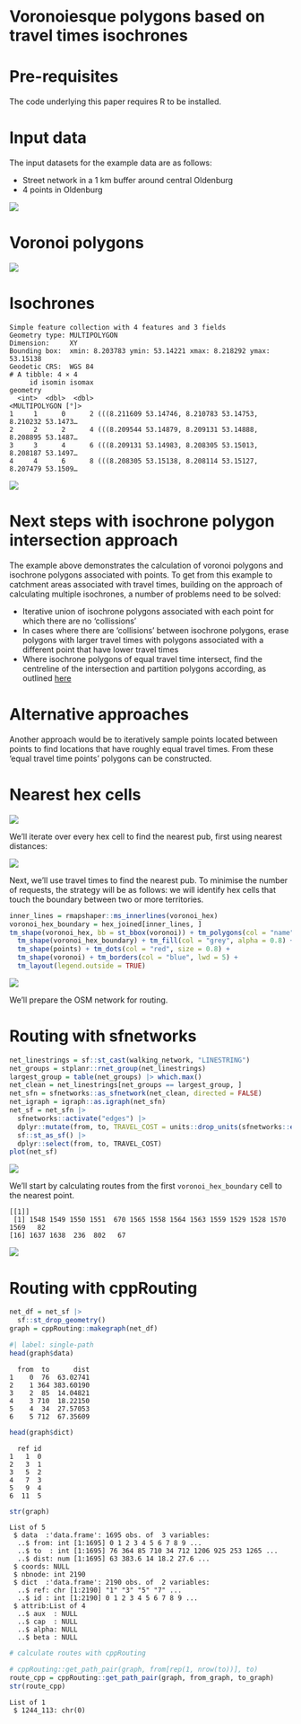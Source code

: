 # Voronoiesque polygons based on travel times isochrones

# Pre-requisites

The code underlying this paper requires R to be installed.

# Input data

The input datasets for the example data are as follows:

- Street network in a 1 km buffer around central Oldenburg
- 4 points in Oldenburg

![](README_files/figure-commonmark/extract-osm-data-1.png)

# Voronoi polygons

![](README_files/figure-commonmark/voronois-1.png)

# Isochrones

    Simple feature collection with 4 features and 3 fields
    Geometry type: MULTIPOLYGON
    Dimension:     XY
    Bounding box:  xmin: 8.203783 ymin: 53.14221 xmax: 8.218292 ymax: 53.15138
    Geodetic CRS:  WGS 84
    # A tibble: 4 × 4
         id isomin isomax                                                   geometry
      <int>  <dbl>  <dbl>                                         <MULTIPOLYGON [°]>
    1     1      0      2 (((8.211609 53.14746, 8.210783 53.14753, 8.210232 53.1473…
    2     2      2      4 (((8.209544 53.14879, 8.209131 53.14888, 8.208895 53.1487…
    3     3      4      6 (((8.209131 53.14983, 8.208305 53.15013, 8.208187 53.1497…
    4     4      6      8 (((8.208305 53.15138, 8.208114 53.15127, 8.207479 53.1509…

![](README_files/figure-commonmark/unnamed-chunk-4-1.png)

# Next steps with isochrone polygon intersection approach

The example above demonstrates the calculation of voronoi polygons and
isochrone polygons associated with points. To get from this example to
catchment areas associated with travel times, building on the approach
of calculating multiple isochrones, a number of problems need to be
solved:

- Iterative union of isochrone polygons associated with each point for
  which there are no ‘collissions’
- In cases where there are ‘collisions’ between isochrone polygons,
  erase polygons with larger travel times with polygons associated with
  a different point that have lower travel times
- Where isochrone polygons of equal travel time intersect, find the
  centreline of the intersection and partition polygons according, as
  outlined
  [here](https://gis.stackexchange.com/questions/217151/how-to-align-edges-of-overlapping-polygons-in-the-middle-line)

# Alternative approaches

Another approach would be to iteratively sample points located between
points to find locations that have roughly equal travel times. From
these ‘equal travel time points’ polygons can be constructed.

# Nearest hex cells

![](README_files/figure-commonmark/unnamed-chunk-5-1.png)

We’ll iterate over every hex cell to find the nearest pub, first using
nearest distances:

![](README_files/figure-commonmark/unnamed-chunk-6-1.png)

Next, we’ll use travel times to find the nearest pub. To minimise the
number of requests, the strategy will be as follows: we will identify
hex cells that touch the boundary between two or more territories.

``` r
inner_lines = rmapshaper::ms_innerlines(voronoi_hex)
voronoi_hex_boundary = hex_joined[inner_lines, ]
tm_shape(voronoi_hex, bb = st_bbox(voronoi)) + tm_polygons(col = "name") +
  tm_shape(voronoi_hex_boundary) + tm_fill(col = "grey", alpha = 0.8) +
  tm_shape(points) + tm_dots(col = "red", size = 0.8) +
  tm_shape(voronoi) + tm_borders(col = "blue", lwd = 5) +
  tm_layout(legend.outside = TRUE)
```

![](README_files/figure-commonmark/unnamed-chunk-7-1.png)

We’ll prepare the OSM network for routing.

# Routing with sfnetworks

``` r
net_linestrings = sf::st_cast(walking_network, "LINESTRING")
net_groups = stplanr::rnet_group(net_linestrings)
largest_group = table(net_groups) |> which.max()
net_clean = net_linestrings[net_groups == largest_group, ]
net_sfn = sfnetworks::as_sfnetwork(net_clean, directed = FALSE)
net_igraph = igraph::as.igraph(net_sfn)
net_sf = net_sfn |> 
  sfnetworks::activate("edges") |> 
  dplyr::mutate(from, to, TRAVEL_COST = units::drop_units(sfnetworks::edge_length())) |> 
  sf::st_as_sf() |> 
  dplyr::select(from, to, TRAVEL_COST)
plot(net_sf)
```

![](README_files/figure-commonmark/unnamed-chunk-8-1.png)

We’ll start by calculating routes from the first `voronoi_hex_boundary`
cell to the nearest point.

    [[1]]
     [1] 1548 1549 1550 1551  670 1565 1558 1564 1563 1559 1529 1528 1570 1569   82
    [16] 1637 1638  236  802   67

![](README_files/figure-commonmark/unnamed-chunk-9-1.png)

# Routing with cppRouting

``` r
net_df = net_sf |> 
  sf::st_drop_geometry()
graph = cppRouting::makegraph(net_df)

#| label: single-path
head(graph$data)
```

      from  to      dist
    1    0  76  63.02741
    2    1 364 383.60190
    3    2  85  14.04821
    4    3 710  18.22150
    5    4  34  27.57053
    6    5 712  67.35609

``` r
head(graph$dict)
```

      ref id
    1   1  0
    2   3  1
    3   5  2
    4   7  3
    5   9  4
    6  11  5

``` r
str(graph)
```

    List of 5
     $ data  :'data.frame': 1695 obs. of  3 variables:
      ..$ from: int [1:1695] 0 1 2 3 4 5 6 7 8 9 ...
      ..$ to  : int [1:1695] 76 364 85 710 34 712 1206 925 253 1265 ...
      ..$ dist: num [1:1695] 63 383.6 14 18.2 27.6 ...
     $ coords: NULL
     $ nbnode: int 2190
     $ dict  :'data.frame': 2190 obs. of  2 variables:
      ..$ ref: chr [1:2190] "1" "3" "5" "7" ...
      ..$ id : int [1:2190] 0 1 2 3 4 5 6 7 8 9 ...
     $ attrib:List of 4
      ..$ aux  : NULL
      ..$ cap  : NULL
      ..$ alpha: NULL
      ..$ beta : NULL

``` r
# calculate routes with cppRouting

# cppRouting::get_path_pair(graph, from[rep(1, nrow(to))], to)
route_cpp = cppRouting::get_path_pair(graph, from_graph, to_graph)
str(route_cpp)
```

    List of 1
     $ 1244_113: chr(0) 
